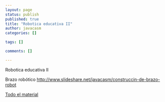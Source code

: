 ```yaml
--- 
layout: page
status: publish
published: true
title: "Robotica educativa II"
author: javacasm
categories: []

tags: []

comments: []

---
```



Robotica educativa II

Brazo robótico http://www.slideshare.net/javacasm/construccin-de-brazo-robot

[Todo el material](https://github.com/javacasm/Robo-ica-Educativa)